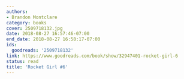 ```yaml
---
authors:
- Brandon Montclare
category: books
cover: 2509718132.jpg
date: 2018-08-27 16:57:46-07:00
end_date: 2018-08-27 16:58:17-07:00
ids:
  goodreads: '2509718132'
link: https://www.goodreads.com/book/show/32947401-rocket-girl-6
status: read
title: 'Rocket Girl #6'
---
```

